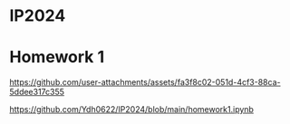 # IP2024

# Homework 1

https://github.com/user-attachments/assets/fa3f8c02-051d-4cf3-88ca-5ddee317c355

https://github.com/Ydh0622/IP2024/blob/main/homework1.ipynb
